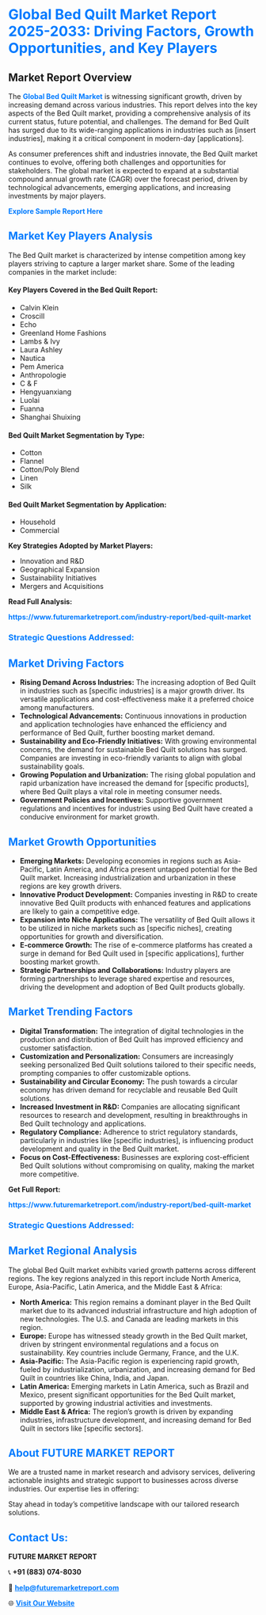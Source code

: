 <h1 style="color: #007BFF;">Global Bed Quilt Market Report 2025-2033: Driving Factors, Growth Opportunities, and Key Players</h1>

<section id="overview">
<h2>Market Report Overview</h2>
<p>The <a href="https://www.futuremarketreport.com/industry-report/bed-quilt-market" style="color: #007BFF; text-decoration: none;"><strong>Global Bed Quilt Market</strong></a> is witnessing significant growth, driven by increasing demand across various industries. This report delves into the key aspects of the Bed Quilt market, providing a comprehensive analysis of its current status, future potential, and challenges. The demand for Bed Quilt has surged due to its wide-ranging applications in industries such as [insert industries], making it a critical component in modern-day [applications].</p>
<p>As consumer preferences shift and industries innovate, the Bed Quilt market continues to evolve, offering both challenges and opportunities for stakeholders. The global market is expected to expand at a substantial compound annual growth rate (CAGR) over the forecast period, driven by technological advancements, emerging applications, and increasing investments by major players.</p>
</section>

<section id="overview">
<p><a href="https://www.futuremarketreport.com/request-sample/reportId=48329" style="color: #007BFF; text-decoration: none;"><strong>Explore Sample Report Here</strong></a></p>
</section>

<section id="key-players">
<h2 style="color: #007BFF;">Market Key Players Analysis</h2>
<p>The Bed Quilt market is characterized by intense competition among key players striving to capture a larger market share. Some of the leading companies in the market include:</p>
<h4>Key Players Covered in the Bed Quilt Report:</h4>
<ul><li>Calvin Klein</li><li>Croscill</li><li>Echo</li><li>Greenland Home Fashions</li><li>Lambs &amp; Ivy</li><li>Laura Ashley</li><li>Nautica</li><li>Pem America</li><li>Anthropologie</li><li>C &amp; F</li><li>Hengyuanxiang</li><li>Luolai</li><li>Fuanna</li><li>Shanghai Shuixing</li></ul>
<h4>Bed Quilt Market Segmentation by Type:</h4>
<ul><li>Cotton</li><li>Flannel</li><li>Cotton/Poly Blend</li><li>Linen</li><li>Silk</li></ul>

<h4>Bed Quilt Market Segmentation by Application:</h4>
<ul><li>Household</li><li>Commercial</li></ul>
<p><strong>Key Strategies Adopted by Market Players:</strong></p>
<ul>
<li>Innovation and R&D</li>
<li>Geographical Expansion</li>
<li>Sustainability Initiatives</li>
<li>Mergers and Acquisitions</li>
</ul>
</section>

<section>
<p><strong>Read Full Analysis: </strong></p><a href="https://www.futuremarketreport.com/industry-report/bed-quilt-market" style="color: #007BFF; text-decoration: none;"><strong>https://www.futuremarketreport.com/industry-report/bed-quilt-market</strong></a>
<h3 style="color: #007BFF;">Strategic Questions Addressed:</h3>
</section>

<section id="driving-factors">
<h2 style="color: #007BFF;">Market Driving Factors</h2>
<ul>
<li><strong>Rising Demand Across Industries:</strong> The increasing adoption of Bed Quilt in industries such as [specific industries] is a major growth driver. Its versatile applications and cost-effectiveness make it a preferred choice among manufacturers.</li>
<li><strong>Technological Advancements:</strong> Continuous innovations in production and application technologies have enhanced the efficiency and performance of Bed Quilt, further boosting market demand.</li>
<li><strong>Sustainability and Eco-Friendly Initiatives:</strong> With growing environmental concerns, the demand for sustainable Bed Quilt solutions has surged. Companies are investing in eco-friendly variants to align with global sustainability goals.</li>
<li><strong>Growing Population and Urbanization:</strong> The rising global population and rapid urbanization have increased the demand for [specific products], where Bed Quilt plays a vital role in meeting consumer needs.</li>
<li><strong>Government Policies and Incentives:</strong> Supportive government regulations and incentives for industries using Bed Quilt have created a conducive environment for market growth.</li>
</ul>
</section>

<section id="growth-opportunities">
<h2 style="color: #007BFF;">Market Growth Opportunities</h2>
<ul>
<li><strong>Emerging Markets:</strong> Developing economies in regions such as Asia-Pacific, Latin America, and Africa present untapped potential for the Bed Quilt market. Increasing industrialization and urbanization in these regions are key growth drivers.</li>
<li><strong>Innovative Product Development:</strong> Companies investing in R&D to create innovative Bed Quilt products with enhanced features and applications are likely to gain a competitive edge.</li>
<li><strong>Expansion into Niche Applications:</strong> The versatility of Bed Quilt allows it to be utilized in niche markets such as [specific niches], creating opportunities for growth and diversification.</li>
<li><strong>E-commerce Growth:</strong> The rise of e-commerce platforms has created a surge in demand for Bed Quilt used in [specific applications], further boosting market growth.</li>
<li><strong>Strategic Partnerships and Collaborations:</strong> Industry players are forming partnerships to leverage shared expertise and resources, driving the development and adoption of Bed Quilt products globally.</li>
</ul>
</section>

<section id="trending-factors">
<h2 style="color: #007BFF;">Market Trending Factors</h2>
<ul>
<li><strong>Digital Transformation:</strong> The integration of digital technologies in the production and distribution of Bed Quilt has improved efficiency and customer satisfaction.</li>
<li><strong>Customization and Personalization:</strong> Consumers are increasingly seeking personalized Bed Quilt solutions tailored to their specific needs, prompting companies to offer customizable options.</li>
<li><strong>Sustainability and Circular Economy:</strong> The push towards a circular economy has driven demand for recyclable and reusable Bed Quilt solutions.</li>
<li><strong>Increased Investment in R&D:</strong> Companies are allocating significant resources to research and development, resulting in breakthroughs in Bed Quilt technology and applications.</li>
<li><strong>Regulatory Compliance:</strong> Adherence to strict regulatory standards, particularly in industries like [specific industries], is influencing product development and quality in the Bed Quilt market.</li>
<li><strong>Focus on Cost-Effectiveness:</strong> Businesses are exploring cost-efficient Bed Quilt solutions without compromising on quality, making the market more competitive.</li>
</ul>
</section>

<section>
<p><strong>Get Full Report: </strong></p><a href="https://www.futuremarketreport.com/industry-report/bed-quilt-market" style="color: #007BFF; text-decoration: none;"><strong>https://www.futuremarketreport.com/industry-report/bed-quilt-market</strong></a>
<h3 style="color: #007BFF;">Strategic Questions Addressed:</h3>
</section>


<section id="regional-analysis">
<h2 style="color: #007BFF;">Market Regional Analysis</h2>
<p>The global Bed Quilt market exhibits varied growth patterns across different regions. The key regions analyzed in this report include North America, Europe, Asia-Pacific, Latin America, and the Middle East & Africa:</p>
<ul>
<li><strong>North America:</strong> This region remains a dominant player in the Bed Quilt market due to its advanced industrial infrastructure and high adoption of new technologies. The U.S. and Canada are leading markets in this region.</li>
<li><strong>Europe:</strong> Europe has witnessed steady growth in the Bed Quilt market, driven by stringent environmental regulations and a focus on sustainability. Key countries include Germany, France, and the U.K.</li>
<li><strong>Asia-Pacific:</strong> The Asia-Pacific region is experiencing rapid growth, fueled by industrialization, urbanization, and increasing demand for Bed Quilt in countries like China, India, and Japan.</li>
<li><strong>Latin America:</strong> Emerging markets in Latin America, such as Brazil and Mexico, present significant opportunities for the Bed Quilt market, supported by growing industrial activities and investments.</li>
<li><strong>Middle East & Africa:</strong> The region’s growth is driven by expanding industries, infrastructure development, and increasing demand for Bed Quilt in sectors like [specific sectors].</li>
</ul>
</section>

<footer>
<h2 style="color: #007BFF;">About FUTURE MARKET REPORT</h2>
<p>We are a trusted name in market research and advisory services, delivering actionable insights and strategic support to businesses across diverse industries. Our expertise lies in offering:</p>

<p>Stay ahead in today’s competitive landscape with our tailored research solutions.</p>

<h2 style="color: #007BFF;">Contact Us:</h2>
<p><strong>FUTURE MARKET REPORT</strong></p>
<p>📞 <strong>+91 (883) 074-8030</strong></p>
<p>📧 <strong><a href="mailto:help@futuremarketreport.com" style="color: #007BFF;">help@futuremarketreport.com</a></strong></p>
<p>🌐 <strong><a href="https://www.futuremarketreport.com/" style="color: #007BFF;">Visit Our Website</a></strong></p>
</footer>